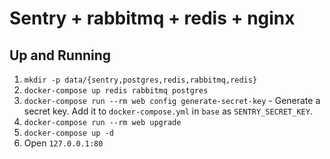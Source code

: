 # Sentry + rabbitmq + redis + nginx

## Up and Running

1. `mkdir -p data/{sentry,postgres,redis,rabbitmq,redis}`
2. `docker-compose up redis rabbitmq postgres`
3. `docker-compose run --rm web config generate-secret-key` - Generate a secret key.
    Add it to `docker-compose.yml` in `base` as `SENTRY_SECRET_KEY`.
4. `docker-compose run --rm web upgrade`
6. `docker-compose up -d`
7. Open `127.0.0.1:80`
